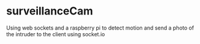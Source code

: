 # surveillanceCam
Using web sockets and a raspberry pi to detect motion and send a photo of the intruder to the client using socket.io
